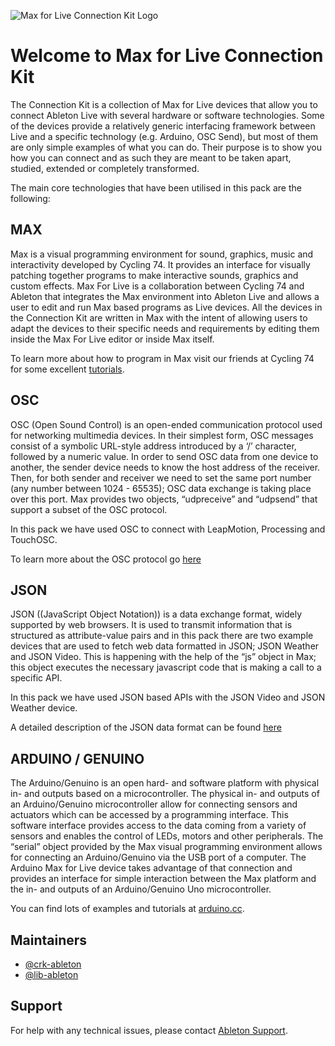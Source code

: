 ![Max for Live Connection Kit Logo](images/logo.png)

# Welcome to Max for Live Connection Kit

The Connection Kit is a collection of Max for Live devices that allow you to connect Ableton Live with several hardware or software technologies. Some of the devices provide a relatively generic interfacing framework between Live and a specific technology (e.g. Arduino, OSC Send), but most of them are only simple examples of what you can do. Their purpose is to show you how you can connect and as such they are meant to be taken apart, studied, extended or completely transformed.

The main core technologies that have been utilised in this pack are the following:

## MAX

Max is a visual programming environment for sound, graphics, music and interactivity developed by Cycling 74. It provides an interface for visually patching together programs to make interactive sounds, graphics and custom effects. Max For Live is a collaboration between Cycling 74 and Ableton that integrates the Max environment into Ableton Live and allows a user to edit and run Max based programs as Live devices. All the devices in the Connection Kit are written in Max with the intent of allowing users to adapt the devices to their specific needs and requirements by editing them inside the Max For Live editor or inside Max itself.

To learn more about how to program in Max visit our friends at Cycling 74 for some excellent [tutorials](https://cycling74.com/tutorials/popular/page/1).

## OSC

OSC (Open Sound Control) is an open-ended communication protocol used for networking multimedia devices. In their simplest form, OSC messages consist of a symbolic URL-style address introduced by a ‘/’ character, followed by a numeric value. In order to send OSC data from one device to another, the sender device needs to know the host address of the receiver. Then, for both sender and receiver we need to set the same port number (any number between 1024 - 65535); OSC data exchange is taking place over this port. Max provides two objects, “udpreceive” and “udpsend” that support a subset of the OSC protocol.

In this pack we have used OSC to connect with LeapMotion, Processing and TouchOSC.

To learn more about the OSC protocol go [here](http://opensoundcontrol.org/introduction-osc)

## JSON

JSON ((JavaScript Object Notation)) is a data exchange format, widely supported by web browsers. It is used to transmit information that is structured as attribute-value pairs and in this pack there are two example devices that are used to fetch web data formatted in JSON; JSON Weather and JSON Video. This is happening with the help of the “js” object in Max; this object executes the necessary javascript code that is making a call to a specific API.

In this pack we have used JSON based APIs with the JSON Video and JSON Weather device.

A detailed description of the JSON data format can be found [here](http://www.json.org/)

## ARDUINO / GENUINO

The Arduino/Genuino is an open hard- and software platform with physical in- and outputs based on a microcontroller. The physical in- and outputs of an Arduino/Genuino microcontroller allow for connecting sensors and actuators which can be accessed by a programming interface. This software interface provides access to the data coming from a variety of sensors and enables the control of LEDs, motors and other peripherals. The “serial” object provided by the Max visual programming environment allows for connecting an Arduino/Genuino via the USB port of a computer. The Arduino Max for Live device takes advantage of that connection and provides an interface for simple interaction between the Max platform and the in- and outputs of an Arduino/Genuino Uno microcontroller.

You can find lots of examples and tutorials at [arduino.cc](https://www.arduino.cc/).

## Maintainers

* [@crk-ableton](https://github.com/crk-ableton)
* [@lib-ableton](https://github.com/lib-ableton)

## Support

For help with any technical issues, please contact [Ableton Support](https://help.ableton.com/hc/requests/new?ticket_form_id=127269).
